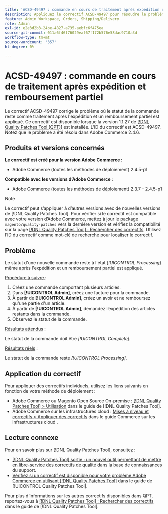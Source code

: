 ```yaml
---
title: 'ACSD-49497 : commande en cours de traitement après expédition et remboursement partiel'
description: Appliquez le correctif ACSD-49497 pour résoudre le problème Adobe Commerce où le statut de la commande reste Traitement après expédition et un remboursement partiel est appliqué.
feature: Admin Workspace, Orders, Shipping/Delivery
role: Admin
exl-id: e2e3d2b3-24be-4827-a735-aebfc6f475ea
source-git-commit: 011a6f46f76029eaf67f172b576e58dac9710a3d
workflow-type: tm+mt
source-wordcount: '357'
ht-degree: 0%

---
```


# ACSD-49497 : commande en cours de traitement après expédition et remboursement partiel

Le correctif ACSD-49497 corrige le problème où le statut de la commande reste comme traitement après l&#39;expédition et un remboursement partiel est appliqué. Ce correctif est disponible lorsque la version 1.1.27 de [[!DNL Quality Patches Tool (QPT)]](https://experienceleague.adobe.com/en/docs/commerce-operations/tools/quality-patches-tool/quality-patches-tool-to-self-serve-quality-patches) est installée. L’ID du correctif est ACSD-49497. Notez que le problème a été résolu dans Adobe Commerce 2.4.6.

## Produits et versions concernés

**Le correctif est créé pour la version Adobe Commerce :**

* Adobe Commerce (toutes les méthodes de déploiement) 2.4.5-p1

**Compatible avec les versions d’Adobe Commerce :**

* Adobe Commerce (toutes les méthodes de déploiement) 2.3.7 - 2.4.5-p1

>[!NOTE]
>
>Le correctif peut s’appliquer à d’autres versions avec de nouvelles versions de [!DNL Quality Patches Tool]. Pour vérifier si le correctif est compatible avec votre version d’Adobe Commerce, mettez à jour le package `magento/quality-patches` vers la dernière version et vérifiez la compatibilité sur la page [[!DNL Quality Patches Tool] : Rechercher des correctifs](https://experienceleague.adobe.com/tools/commerce-quality-patches/index.html). Utilisez l’ID du correctif comme mot-clé de recherche pour localiser le correctif.

## Problème

Le statut d&#39;une nouvelle commande reste à l&#39;état *[!UICONTROL Processing]* même après l&#39;expédition et un remboursement partiel est appliqué.

<u>Procédure à suivre </u> :

1. Créez une commande comportant plusieurs articles.
1. Dans **[!UICONTROL Admin]**, créez une facture pour la commande.
1. À partir de **[!UICONTROL Admin]**, créez un avoir et ne remboursez qu&#39;une partie d&#39;un article.
1. À partir de **[!UICONTROL Admin]**, demandez l’expédition des articles restants dans la commande.
1. Observez le statut de la commande.

<u>Résultats attendus</u> :

Le statut de la commande doit être *[!UICONTROL Complete]*.

<u>Résultats réels</u> :

Le statut de la commande reste *[!UICONTROL Processing]*.

## Application du correctif

Pour appliquer des correctifs individuels, utilisez les liens suivants en fonction de votre méthode de déploiement :

* Adobe Commerce ou Magento Open Source On-premise : [[!DNL Quality Patches Tool] > Utilisation](/help/tools/quality-patches-tool/usage.md) dans le guide de [!DNL Quality Patches Tool].
* Adobe Commerce sur les infrastructures cloud : [Mises à niveau et correctifs > Appliquer des correctifs](https://experienceleague.adobe.com/docs/commerce-cloud-service/user-guide/develop/upgrade/apply-patches.html) dans le guide Commerce sur les infrastructures cloud .

## Lecture connexe

Pour en savoir plus sur [!DNL Quality Patches Tool], consultez :

* [[!DNL Quality Patches Tool] sortie : un nouvel outil permettant de mettre en libre-service des correctifs de qualité](https://experienceleague.adobe.com/en/docs/commerce-operations/tools/quality-patches-tool/quality-patches-tool-to-self-serve-quality-patches) dans la base de connaissances du support.
* [Vérifiez si un correctif est disponible pour votre problème Adobe Commerce en utilisant [!DNL Quality Patches Tool]](/help/tools/quality-patches-tool/patches-available-in-qpt/check-patch-for-magento-issue-with-magento-quality-patches.md) dans le guide de [!UICONTROL Quality Patches Tool].


Pour plus d’informations sur les autres correctifs disponibles dans QPT, reportez-vous à [[!DNL Quality Patches Tool] : Rechercher des correctifs](https://experienceleague.adobe.com/tools/commerce-quality-patches/index.html) dans le guide de [!DNL Quality Patches Tool].
